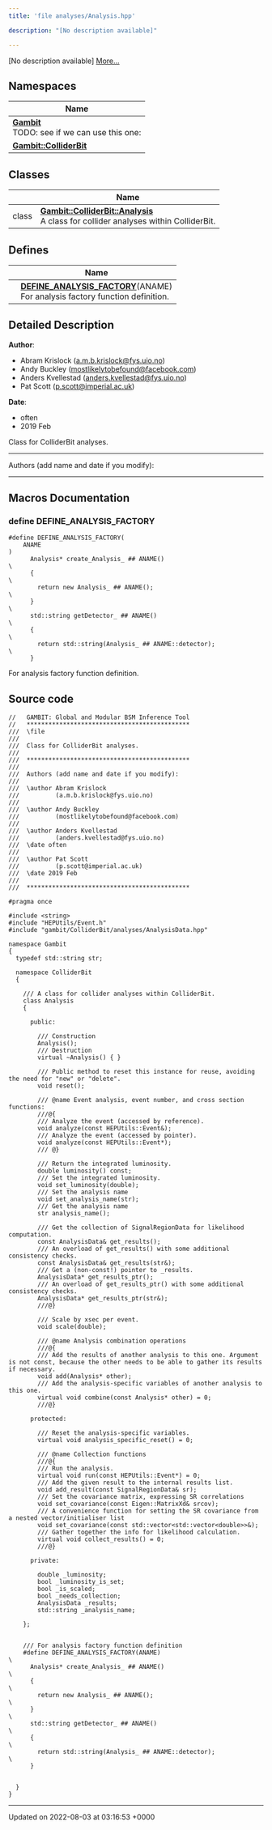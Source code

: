 ```yaml
---
title: 'file analyses/Analysis.hpp'

description: "[No description available]"

---
```







[No description available] [More...](#detailed-description)

## Namespaces

| Name           |
| -------------- |
| **[Gambit](/documentation/code/darkbit_development/namespaces/namespacegambit/)** <br>TODO: see if we can use this one:  |
| **[Gambit::ColliderBit](/documentation/code/darkbit_development/namespaces/namespacegambit_1_1colliderbit/)**  |

## Classes

|                | Name           |
| -------------- | -------------- |
| class | **[Gambit::ColliderBit::Analysis](/documentation/code/darkbit_development/classes/classgambit_1_1colliderbit_1_1analysis/)** <br>A class for collider analyses within ColliderBit.  |

## Defines

|                | Name           |
| -------------- | -------------- |
|  | **[DEFINE_ANALYSIS_FACTORY](/documentation/code/darkbit_development/files/analysis_8hpp/#define-define-analysis-factory)**(ANAME) <br>For analysis factory function definition.  |

## Detailed Description


**Author**: 

  * Abram Krislock ([a.m.b.krislock@fys.uio.no](mailto:a.m.b.krislock@fys.uio.no))
  * Andy Buckley ([mostlikelytobefound@facebook.com](mailto:mostlikelytobefound@facebook.com))
  * Anders Kvellestad ([anders.kvellestad@fys.uio.no](mailto:anders.kvellestad@fys.uio.no)) 
  * Pat Scott ([p.scott@imperial.ac.uk](mailto:p.scott@imperial.ac.uk)) 


**Date**: 

  * often
  * 2019 Feb


Class for ColliderBit analyses.



------------------

Authors (add name and date if you modify):



------------------




## Macros Documentation

### define DEFINE_ANALYSIS_FACTORY

```
#define DEFINE_ANALYSIS_FACTORY(
    ANAME
)
      Analysis* create_Analysis_ ## ANAME()                                    \
      {                                                                        \
        return new Analysis_ ## ANAME();                                       \
      }                                                                        \
      std::string getDetector_ ## ANAME()                                      \
      {                                                                        \
        return std::string(Analysis_ ## ANAME::detector);                      \
      }
```

For analysis factory function definition. 

## Source code

```
//   GAMBIT: Global and Modular BSM Inference Tool
//   *********************************************
///  \file
///
///  Class for ColliderBit analyses.
///
///  *********************************************
///
///  Authors (add name and date if you modify):
///
///  \author Abram Krislock
///          (a.m.b.krislock@fys.uio.no)
///
///  \author Andy Buckley
///          (mostlikelytobefound@facebook.com)
///
///  \author Anders Kvellestad
///          (anders.kvellestad@fys.uio.no)
///  \date often
///
///  \author Pat Scott
///          (p.scott@imperial.ac.uk)
///  \date 2019 Feb
///
///  *********************************************

#pragma once

#include <string>
#include "HEPUtils/Event.h"
#include "gambit/ColliderBit/analyses/AnalysisData.hpp"

namespace Gambit
{
  typedef std::string str;

  namespace ColliderBit
  {

    /// A class for collider analyses within ColliderBit.
    class Analysis
    {

      public:

        /// Construction
        Analysis();
        /// Destruction
        virtual ~Analysis() { }

        /// Public method to reset this instance for reuse, avoiding the need for "new" or "delete".
        void reset();

        /// @name Event analysis, event number, and cross section functions:
        ///@{
        /// Analyze the event (accessed by reference).
        void analyze(const HEPUtils::Event&);
        /// Analyze the event (accessed by pointer).
        void analyze(const HEPUtils::Event*);
        /// @}

        /// Return the integrated luminosity.
        double luminosity() const;
        /// Set the integrated luminosity.
        void set_luminosity(double);
        /// Set the analysis name
        void set_analysis_name(str);
        /// Get the analysis name
        str analysis_name();

        /// Get the collection of SignalRegionData for likelihood computation.
        const AnalysisData& get_results();
        /// An overload of get_results() with some additional consistency checks.
        const AnalysisData& get_results(str&);
        /// Get a (non-const!) pointer to _results.
        AnalysisData* get_results_ptr();
        /// An overload of get_results_ptr() with some additional consistency checks.
        AnalysisData* get_results_ptr(str&);
        ///@}

        /// Scale by xsec per event.
        void scale(double);

        /// @name Analysis combination operations
        ///@{
        /// Add the results of another analysis to this one. Argument is not const, because the other needs to be able to gather its results if necessary.
        void add(Analysis* other);
        /// Add the analysis-specific variables of another analysis to this one.
        virtual void combine(const Analysis* other) = 0;
        ///@}

      protected:

        /// Reset the analysis-specific variables.
        virtual void analysis_specific_reset() = 0;

        /// @name Collection functions
        ///@{
        /// Run the analysis.
        virtual void run(const HEPUtils::Event*) = 0;
        /// Add the given result to the internal results list.
        void add_result(const SignalRegionData& sr);
        /// Set the covariance matrix, expressing SR correlations
        void set_covariance(const Eigen::MatrixXd& srcov);
        /// A convenience function for setting the SR covariance from a nested vector/initialiser list
        void set_covariance(const std::vector<std::vector<double>>&);
        /// Gather together the info for likelihood calculation.
        virtual void collect_results() = 0;
        ///@}

      private:

        double _luminosity;
        bool _luminosity_is_set;
        bool _is_scaled;
        bool _needs_collection;
        AnalysisData _results;
        std::string _analysis_name;

    };


    /// For analysis factory function definition
    #define DEFINE_ANALYSIS_FACTORY(ANAME)                                     \
      Analysis* create_Analysis_ ## ANAME()                                    \
      {                                                                        \
        return new Analysis_ ## ANAME();                                       \
      }                                                                        \
      std::string getDetector_ ## ANAME()                                      \
      {                                                                        \
        return std::string(Analysis_ ## ANAME::detector);                      \
      }


  }
}
```


-------------------------------

Updated on 2022-08-03 at 03:16:53 +0000
